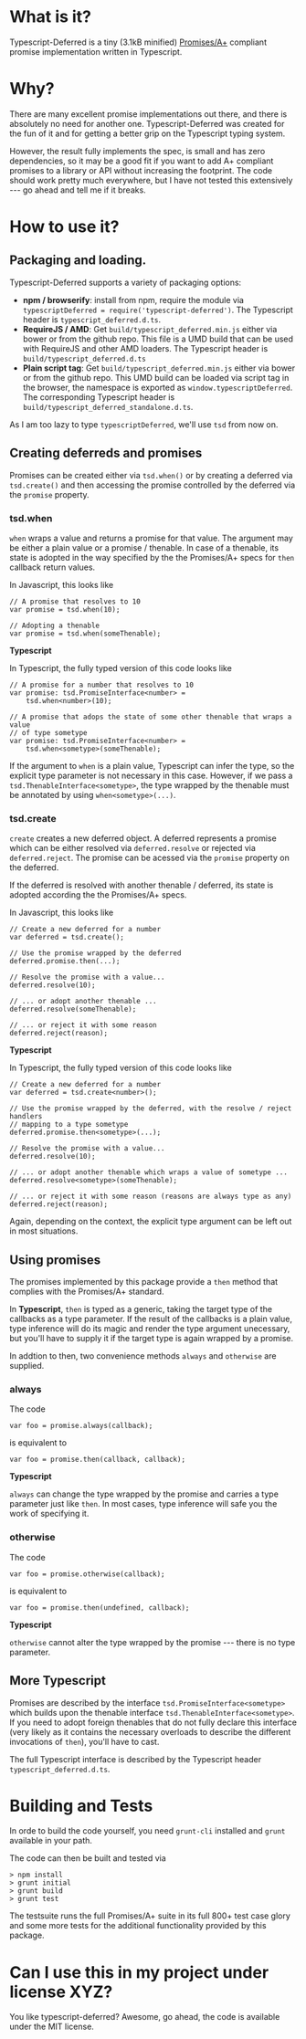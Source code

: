 # What is it?

Typescript-Deferred is a tiny (3.1kB minified)
[Promises/A+](https://promisesaplus.com) compliant promise implementation
written in Typescript.

# Why?

There are many excellent promise implementations out there, and there is absolutely
no need for another one. Typescript-Deferred was created for the fun of it and
for getting a better grip on the Typescript typing system.

However, the result fully implements the spec, is small and has zero dependencies, so
it may be a good fit if you want to add A+ compliant promises to a
library or API without increasing the footprint. The code should work pretty much
everywhere, but I have not tested this extensively --- go ahead and tell
me if it breaks.

# How to use it?

## Packaging and loading.

Typescript-Deferred supports a variety of packaging options:

* **npm / browserify**: install from npm, require the module via
  `typescriptDeferred = require('typescript-deferred')`. The Typescript
  header is `typescript_deferred.d.ts`.
* **RequireJS / AMD**: Get `build/typescript_deferred.min.js` either via bower or
  from the github repo. This file is a UMD build that can be used with
  RequireJS and other AMD loaders. The Typescript header is `build/typescript_deferred.d.ts`
* **Plain script tag**: Get `build/typescript_deferred.min.js` either via bower or
  from the github repo. This UMD build can be loaded via script tag
  in the browser, the namespace is exported as `window.typescriptDeferred`. The
  corresponding Typescript header is `build/typescript_deferred_standalone.d.ts`.

As I am too lazy to type `typescriptDeferred`, we'll use `tsd` from now on.

## Creating deferreds and promises

Promises can be created either via `tsd.when()` or by creating a
deferred via `tsd.create()` and then accessing the promise controlled
by the deferred via the `promise` property.

### tsd.when

`when` wraps a value and returns a promise for that value. The argument may be either
a plain value or a promise / thenable. In case of a thenable, its state is adopted in
the way specified by the the Promises/A+ specs for `then` callback return values.

In Javascript, this looks like

    // A promise that resolves to 10
    var promise = tsd.when(10);

    // Adopting a thenable
    var promise = tsd.when(someThenable);

**Typescript**

In Typescript, the fully typed version of this code looks like

    // A promise for a number that resolves to 10
    var promise: tsd.PromiseInterface<number> =
        tsd.when<number>(10);

    // A promise that adops the state of some other thenable that wraps a value
    // of type sometype
    var promise: tsd.PromiseInterface<number> =
        tsd.when<sometype>(someThenable);
 
If the argument to `when` is a plain value, Typescript can infer the type, so
the explicit type parameter is not necessary in this case. However, if we pass
a `tsd.ThenableInterface<sometype>`, the type wrapped by the thenable must be
annotated by using `when<sometype>(...)`.

### tsd.create

`create` creates a new deferred object. A deferred represents a promise which can
be either resolved via `deferred.resolve` or rejected via `deferred.reject`. The
promise can be acessed via the `promise` property on the deferred.

If the deferred is resolved with another thenable / deferred, its state is adopted
according the the Promises/A+ specs.

In Javascript, this looks like

    // Create a new deferred for a number
    var deferred = tsd.create();

    // Use the promise wrapped by the deferred
    deferred.promise.then(...);

    // Resolve the promise with a value...
    deferred.resolve(10);

    // ... or adopt another thenable ...
    deferred.resolve(someThenable);

    // ... or reject it with some reason
    deferred.reject(reason);

**Typescript**

In Typescript, the fully typed version of this code looks like

    // Create a new deferred for a number
    var deferred = tsd.create<number>();

    // Use the promise wrapped by the deferred, with the resolve / reject handlers
    // mapping to a type sometype
    deferred.promise.then<sometype>(...);

    // Resolve the promise with a value...
    deferred.resolve(10);

    // ... or adopt another thenable which wraps a value of sometype ...
    deferred.resolve<sometype>(someThenable);

    // ... or reject it with some reason (reasons are always type as any)
    deferred.reject(reason);


Again, depending on the context, the explicit type argument can be left out in
most situations.

## Using promises

The promises implemented by this package provide a `then` method that complies
with the Promises/A+ standard.

In **Typescript**, `then` is typed as a generic, taking the target type of
the callbacks as a type parameter. If the result of the callbacks is a plain
value, type inference will do its magic and render the type argument unecessary,
but you'll have to supply it if the target type is again wrapped by a promise.

In addtion to then, two convenience methods `always` and `otherwise` are supplied.

### always

The code

    var foo = promise.always(callback);

is equivalent to

    var foo = promise.then(callback, callback);

**Typescript**

`always` can change the type wrapped by the promise and carries a type parameter
just like `then`. In most cases, type inference will safe you the work of specifying it.

### otherwise

The code

    var foo = promise.otherwise(callback);

is equivalent to

    var foo = promise.then(undefined, callback);

**Typescript**

`otherwise` cannot alter the type wrapped by the promise --- there is
no type parameter.

## More Typescript

Promises are described by the interface `tsd.PromiseInterface<sometype>` which
builds upon the thenable interface `tsd.ThenableInterface<sometype>`. If you
need to adopt foreign thenables that do not fully declare this interface (very
likely as it contains the necessary overloads to describe the different
invocations of `then`), you'll have to cast.

The full Typescript interface is described by the Typescript header `typescript_deferred.d.ts`.

# Building and Tests

In orde to build the code yourself, you need `grunt-cli` installed and `grunt` available
in your path.

The code can then be built and tested via

    > npm install
    > grunt initial
    > grunt build
    > grunt test

The testsuite runs the full Promises/A+ suite in its full 800+ test case glory and some
more tests for the additional functionality provided by this package.

# Can I use this in my project under license XYZ?

You like typescript-deferred? Awesome, go ahead, the code is available under the
MIT license.
